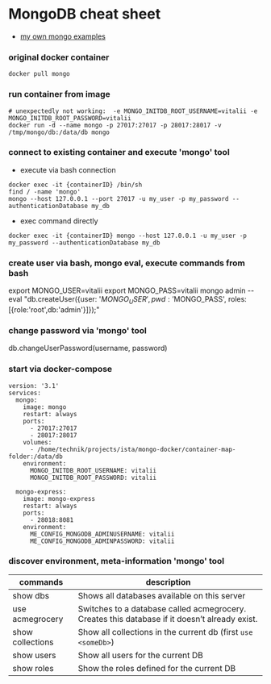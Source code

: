 # MongoDB cheat sheet
* [my own mongo examples](https://github.com/cherkavi/mongo-examples)

### original docker container
```
docker pull mongo
```

### run container from image
``` 
# unexpectedly not working:  -e MONGO_INITDB_ROOT_USERNAME=vitalii -e MONGO_INITDB_ROOT_PASSWORD=vitalii
docker run -d --name mongo -p 27017:27017 -p 28017:28017 -v /tmp/mongo/db:/data/db mongo
```

### connect to existing container and execute 'mongo' tool
* execute via bash connection
```
docker exec -it {containerID} /bin/sh
find / -name 'mongo'
mongo --host 127.0.0.1 --port 27017 -u my_user -p my_password --authenticationDatabase my_db
```
* exec command directly 
```
docker exec -it {containerID} mongo --host 127.0.0.1 -u my_user -p my_password --authenticationDatabase my_db
```

### create user via bash, mongo eval, execute commands from bash 
export MONGO_USER=vitalii
export MONGO_PASS=vitalii
mongo admin --eval "db.createUser({user: '$MONGO_USER', pwd: '$MONGO_PASS', roles:[{role:'root',db:'admin'}]});"

### change password via 'mongo' tool
db.changeUserPassword(username, password)

### start via docker-compose
```
version: '3.1'
services:
  mongo:
    image: mongo
    restart: always
    ports:
      - 27017:27017
      - 28017:28017
    volumes:
      - /home/technik/projects/ista/mongo-docker/container-map-folder:/data/db
    environment:
      MONGO_INITDB_ROOT_USERNAME: vitalii
      MONGO_INITDB_ROOT_PASSWORD: vitalii

  mongo-express:
    image: mongo-express
    restart: always
    ports:
      - 28018:8081
    environment:
      ME_CONFIG_MONGODB_ADMINUSERNAME: vitalii
      ME_CONFIG_MONGODB_ADMINPASSWORD: vitalii
```

### discover environment, meta-information  'mongo' tool
| commands | description |
| -------- | ----------- |
| show dbs | Shows all databases available on this server |
| use acmegrocery |  Switches to a database called acmegrocery. Creates this database if it doesn’t already exist. |
| show collections |  Show all collections in the current db (first `use <someDb>`) |
| show users |  Show all users for the current DB |
| show roles |  Show the roles defined for the current DB |
